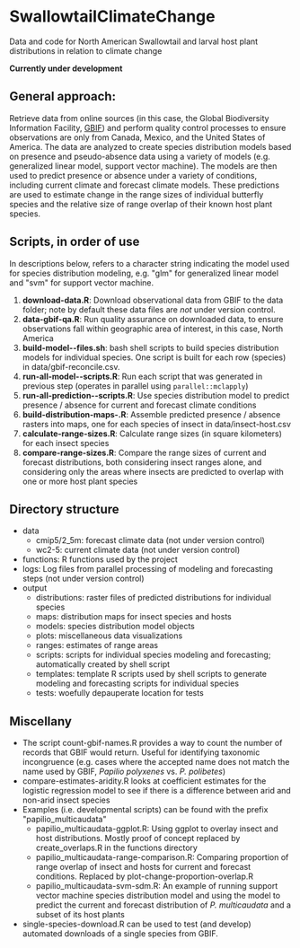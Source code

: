 # SwallowtailClimateChange
Data and code for North American Swallowtail and larval host plant distributions in relation to climate change

**Currently under development**

## General approach:

Retrieve data from online sources (in this case, the Global Biodiversity 
Information Facility, [GBIF](https://gbif.org)) and perform quality control 
processes to ensure observations are only from Canada, Mexico, and the United 
States of America. The data are analyzed to create species distribution models 
based on presence and pseudo-absence data using a variety of models (e.g. 
generalized linear model, support vector machine). The models are then used to 
predict presence or absence under a variety of conditions, including current 
climate and forecast climate models. These predictions are used to estimate 
change in the range sizes of individual butterfly species and the relative size 
of range overlap of their known host plant species.

## Scripts, in order of use

In descriptions below, <model> refers to a character string indicating the 
model used for species distribution modeling, e.g. "glm" for generalized 
linear model and "svm" for support vector machine.

1. **download-data.R**: Download observational data from GBIF to the data folder; 
note by default these data files are _not_ under version control.
1. **data-gbif-qa.R**: Run quality assurance on downloaded data, to ensure 
observations fall within geographic area of interest, in this case, North 
America
1. **build-model-<model>-files.sh**: bash shell scripts to build species 
distribution models for individual species. One script is built for each row 
(species) in data/gbif-reconcile.csv.
1. **run-all-model-<model>-scripts.R**: Run each script that was generated in 
previous step (operates in parallel using `parallel::mclapply`)
1. **run-all-prediction-<model>-scripts.R**: Use species distribution model to 
predict presence / absence for current and forecast climate conditions
1. **build-distribution-maps-<model>.R**: Assemble predicted presence / absence
rasters into maps, one for each species of insect in data/insect-host.csv
1. **calculate-range-sizes.R**: Calculate range sizes (in square kilometers) 
for each insect species 
1. **compare-range-sizes.R**: Compare the range sizes of current and forecast distributions, both considering insect ranges alone, and considering only the 
areas where insects are predicted to overlap with one or more host plant 
species

## Directory structure

+ data
    + cmip5/2_5m: forecast climate data (not under version control)
    + wc2-5: current climate data (not under version control)
+ functions: R functions used by the project
+ logs: Log files from parallel processing of modeling and forecasting steps 
(not under version control)
+ output
    + distributions: raster files of predicted distributions for individual 
    species
    + maps: distribution maps for insect species and hosts
    + models: species distribution model objects
    + plots: miscellaneous data visualizations
    + ranges: estimates of range areas
    + scripts: scripts for individual species modeling and forecasting; 
    automatically created by shell script
    + templates: template R scripts used by shell scripts to generate modeling 
    and forecasting scripts for individual species
    + tests: woefully depauperate location for tests

## Miscellany

+ The script count-gbif-names.R provides a way to count the number of records 
that GBIF would return. Useful for identifying taxonomic incongruence (e.g. 
cases where the accepted name does not match the name used by GBIF, _Papilio 
polyxenes_ vs. _P. polibetes_)
+ compare-estimates-aridity.R looks at coefficient estimates for the logistic 
regression model to see if there is a difference between arid and non-arid 
insect species
+ Examples (i.e. developmental scripts) can be found with the prefix 
"papilio_multicaudata"
    + papilio_multicaudata-ggplot.R: Using ggplot to overlay insect and host 
    distributions. Mostly proof of concept replaced by create_overlaps.R in 
    the functions directory
    + papilio_multicaudata-range-comparison.R: Comparing proportion of range 
    overlap of insect and hosts for current and forecast conditions. Replaced 
    by plot-change-proportion-overlap.R
    + papilio_multicaudata-svm-sdm.R: An example of running support vector 
    machine species distribution model and using the model to predict the 
    current and forecast distribution of _P. multicaudata_ and a subset of its
    host plants
+ single-species-download.R can be used to test (and develop) automated 
downloads of a single species from GBIF.